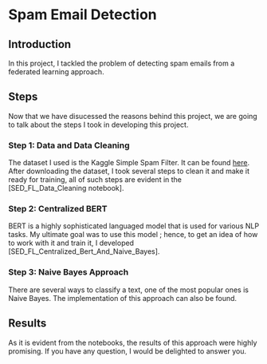 # Spam Email Detection

## Introduction
In this project, I tackled the problem of detecting spam emails from a federated learning approach.

## Steps
Now that we have disucessed the reasons behind this project, we are going to talk about the steps I took in developing this project.

### Step 1: Data and Data Cleaning
The dataset I used is the Kaggle Simple Spam Filter. It can be found [here](https://www.kaggle.com/code/mohitr/simple-spam-filter/data).
After downloading the dataset, I took several steps to clean it and make it ready for training, all of such steps are evident in the [SED_FL_Data_Cleaning notebook].

### Step 2: Centralized BERT
BERT is a highly sophisticated languaged model that is used for various NLP tasks. My ultimate goal was to use this model ; hence, to get an idea of how to work with it and train it, I developed [SED_FL_Centralized_Bert_And_Naive_Bayes].

### Step 3: Naive Bayes Approach
There are several ways to classify a text, one of the most popular ones is Naive Bayes. The implementation of this approach can also be found.

## Results
As it is evident from the notebooks, the results of this approach were highly promising.
If you have any question, I would be delighted to answer you.
